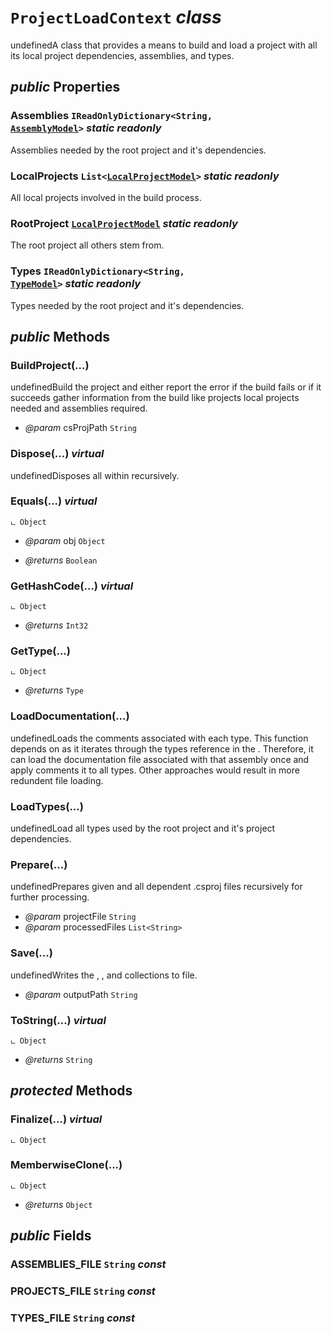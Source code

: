 # <code><span title="A class that provides a means to build and load a project with all its local project dependencies, assemblies, and types.">ProjectLoadContext</span></code> *class*

undefinedA class that provides a means to build and load a project with all its local project dependencies, assemblies, and types.

## *public* Properties

### Assemblies <code><span title="A class that provides a means to build and load a project with all its local project dependencies, assemblies, and types.">IReadOnlyDictionary</span><<span title="Represents text as a sequence of UTF-16 code units.">String</span>, <a href="..\Models\AssemblyModel.md">AssemblyModel</a>></code> *static* *readonly*

Assemblies needed by the root project and it's dependencies.

### LocalProjects <code><span title="A class that provides a means to build and load a project with all its local project dependencies, assemblies, and types.">List</span><<a href="..\Models\LocalProjectModel.md">LocalProjectModel</a>></code> *static* *readonly*

All local projects involved in the build process.

### RootProject <code><a href="..\Models\LocalProjectModel.md">LocalProjectModel</a></code> *static* *readonly*

The root project all others stem from.

### Types <code><span title="A class that provides a means to build and load a project with all its local project dependencies, assemblies, and types.">IReadOnlyDictionary</span><<span title="Represents text as a sequence of UTF-16 code units.">String</span>, <a href="..\Models\Language\TypeModel.md">TypeModel</a>></code> *static* *readonly*

Types needed by the root project and it's dependencies.



## *public* Methods

### BuildProject(...)

undefinedBuild the project and either report the error if the build fails or if it succeeds gather information
from the build like projects local projects needed and assemblies required.

- *@param* csProjPath <code><span title="A class that provides a means to build and load a project with all its local project dependencies, assemblies, and types.">String</span></code>



### Dispose(...) *virtual*

undefinedDisposes all <see cref="T:DotDocs.Core.Models.LocalProjectModel" /> within <see cref="F:DotDocs.Core.Loader.ProjectLoadContext.rootProject" /> recursively.



### Equals(...) *virtual*

```
ட Object
```



- *@param* obj <code><span title="A class that provides a means to build and load a project with all its local project dependencies, assemblies, and types.">Object</span></code>

- *@returns* <code><span title="A class that provides a means to build and load a project with all its local project dependencies, assemblies, and types.">Boolean</span></code>

### GetHashCode(...) *virtual*

```
ட Object
```



- *@returns* <code><span title="A class that provides a means to build and load a project with all its local project dependencies, assemblies, and types.">Int32</span></code>

### GetType(...)

```
ட Object
```



- *@returns* <code><span title="A class that provides a means to build and load a project with all its local project dependencies, assemblies, and types.">Type</span></code>

### LoadDocumentation(...)

undefinedLoads the comments associated with each type. This function depends on <see cref="P:DotDocs.Core.Loader.ProjectLoadContext.Assemblies" />
as it iterates through the types reference in the <see cref="P:DotDocs.Core.Models.AssemblyModel.Types" />. Therefore, it can load
the documentation file associated with that assembly once and apply comments it to all types. Other approaches
would result in more redundent file loading.



### LoadTypes(...)

undefinedLoad all types used by the root project and it's project dependencies.



### Prepare(...)

undefinedPrepares given and all dependent .csproj files recursively for further processing.

- *@param* projectFile <code><span title="A class that provides a means to build and load a project with all its local project dependencies, assemblies, and types.">String</span></code>
- *@param* processedFiles <code><span title="A class that provides a means to build and load a project with all its local project dependencies, assemblies, and types.">List</span><<span title="Represents text as a sequence of UTF-16 code units.">String</span>></code>



### Save(...)

undefinedWrites the <see cref="P:DotDocs.Core.Loader.ProjectLoadContext.Assemblies" />, <see cref="P:DotDocs.Core.Loader.ProjectLoadContext.LocalProjects" />, and <see cref="P:DotDocs.Core.Loader.ProjectLoadContext.Types" /> collections to file.

- *@param* outputPath <code><span title="A class that provides a means to build and load a project with all its local project dependencies, assemblies, and types.">String</span></code>



### ToString(...) *virtual*

```
ட Object
```



- *@returns* <code><span title="A class that provides a means to build and load a project with all its local project dependencies, assemblies, and types.">String</span></code>

## *protected* Methods

### Finalize(...) *virtual*

```
ட Object
```





### MemberwiseClone(...)

```
ட Object
```



- *@returns* <code><span title="A class that provides a means to build and load a project with all its local project dependencies, assemblies, and types.">Object</span></code>

## *public* Fields

### ASSEMBLIES_FILE <code><span title="A class that provides a means to build and load a project with all its local project dependencies, assemblies, and types.">String</span></code> *const*



### PROJECTS_FILE <code><span title="A class that provides a means to build and load a project with all its local project dependencies, assemblies, and types.">String</span></code> *const*



### TYPES_FILE <code><span title="A class that provides a means to build and load a project with all its local project dependencies, assemblies, and types.">String</span></code> *const*

